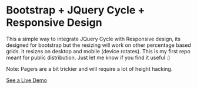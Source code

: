 # Bootstrap + JQuery Cycle + Responsive Design

This a simple way to integrate JQuery Cycle with Responsive design, its designed for bootstrap but the resizing will work on other percentage based grids. it resizes on desktop and mobile (device rotates). This is my first repo meant for public distribution. Just let me know if you find it useful :) 

Note: Pagers are a bit trickier and will require a lot of height hacking.

[See a Live Demo](http://htmlpreview.github.com/?https://github.com/fuzzywalrus/Bootstrap---JQuery-Cycle--Responsive-Slide-Show-/blob/master/index.html)
